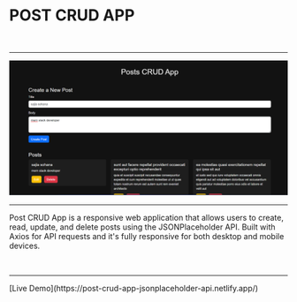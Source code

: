 <h1>POST CRUD APP </h1>
<br>
<hr>
<img src="./post api.png" alt="">
<br>
<hr>
<p>Post CRUD App is a responsive web application that allows users to create, read, update, and delete posts using the JSONPlaceholder API. Built with Axios for API requests and it's fully responsive for both desktop and mobile devices.</p>
<br>
<hr>
<p>[Live Demo](https://post-crud-app-jsonplaceholder-api.netlify.app/)</p>